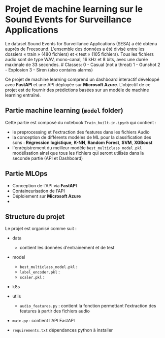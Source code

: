 # Projet de machine learning sur le **Sound Events for Surveillance Applications**
  
Le dataset Sound Events for Surveillance Applications (SESA) a été obtenu auprès de Freesound. L'ensemble des données a été divisé entre les dossiers « train » (480 fichiers) et « test » (105 fichiers). Tous les fichiers audio sont de type WAV, mono-canal, 16 kHz et 8 bits, avec une durée maximale de 33 secondes. # Classes: 0 - Casual (not a threat) 1 - Gunshot 2 - Explosion 3 - Siren (also contains alarms)

Ce projet de machine learning comprend un dashboard interactif développé avec **FastAPI** et une API déployée sur **Microsoft Azure**. L'objectif de ce projet est de fournir des prédictions basées sur un modèle de machine learning entraîné.


## Partie machine learning (`model` folder)
  
Cette partie est composé du notebook `Train_built-in.ipynb` qui contient :
- le preprocessing et l'extraction des features dans les fichiers Audio
- la conception de différents modèles de ML pour la classification des sons : **Régression logistique**, **K-NN**, **Random Forest**, **SVM**, **XGBoost**
- l'enrégistrement du meilleur modèle `best_multiclass_model.pkl`
 modélisation ainsi que tous les fichiers qui seront utilisés dans la seconde partie (API et Dashboard)

## Partie MLOps
- Conception de l'API via **FastAPI**
- Containeurisation de l'API
- Déploiement sur **Microsoft Azure**
- 

## Structure du projet

Le projet est organisé comme suit :

- data
    - contient les données d'entrainement et de test

- model
    - `best_multiclass_model.pkl` : 
    - `label_encoder.pkl` : 
    - `scaler.pkl` : 

- k8s

- utils
    - `audio_features.py` : contient la fonction permettant l'extraction des features à partir des fichiers audio

- `main.py` : contient l'API FastAPI
- `requirements.txt` dépendances python à installer